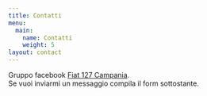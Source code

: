 ```yaml
---
title: Contatti
menu:
  main:
    name: Contatti
    weight: 5
layout: contact
---
```

Gruppo facebook [Fiat 127 Campania](https://www.facebook.com/groups/fiat127campania/).\
Se vuoi inviarmi un messaggio compila il form sottostante.
